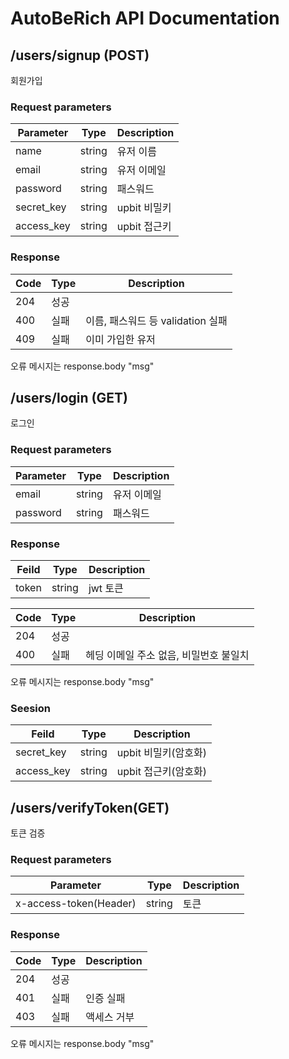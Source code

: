 # AutoBeRich API Documentation

## /users/signup (POST)

회원가입

### Request parameters
| Parameter  | Type | Description |
|------------|------|----|
| name       | string | 유저 이름    |
| email      | string | 유저 이메일   |
| password   | string | 패스워드     |
| secret_key | string | upbit 비밀키 |
| access_key | string | upbit 접근키 |

### Response

| Code | Type | Description              |
|------|------|--------------------------|
| 204  | 성공   |                          |
| 400 | 실패   | 이름, 패스워드 등 validation 실패 |
| 409 | 실패 | 이미 가입한 유저                |

오류 메시지는 response.body "msg"

## /users/login (GET)

로그인

### Request parameters
| Parameter | Type | Description |
|-----------|------|----|
| email     | string | 유저 이메일|
| password | string | 패스워드 |

### Response
| Feild | Type | Description |
|-------|------|------------|
| token | string | jwt 토큰     |

| Code | Type | Description            |
|------|------|------------------------|
| 204  | 성공   |                        |
| 400 | 실패   | 헤딩 이메일 주소 없음, 비밀번호 불일치 |

오류 메시지는 response.body "msg"

### Seesion
| Feild      | Type | Description    |
|------------|------|----------------|
| secret_key | string | upbit 비밀키(암호화) |
| access_key | string | upbit 접근키(암호화) |


## /users/verifyToken(GET)

토큰 검증

### Request parameters
| Parameter              | Type | Description |
|------------------------|------|-------------|
| x-access-token(Header) | string | 토큰          |


### Response

| Code | Type | Description |
|------|------|-------------|
| 204  | 성공   |             |
| 401  | 실패   | 인증 실패       |
| 403  | 실패   | 액세스 거부      |

오류 메시지는 response.body "msg"